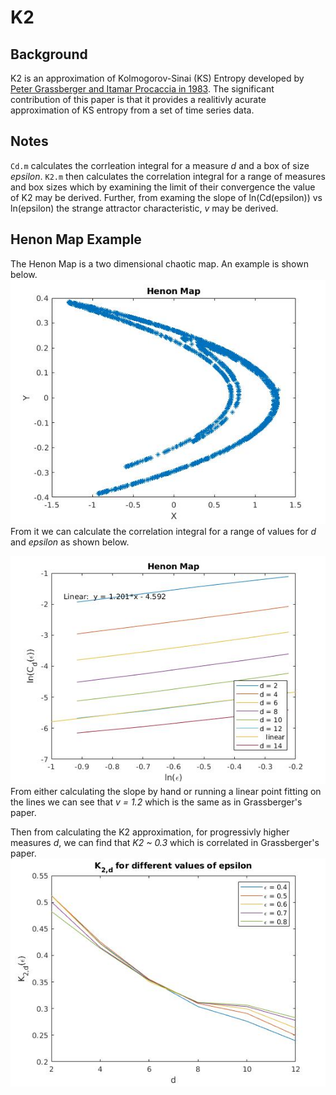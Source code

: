 # K2
## Background
K2 is an approximation of Kolmogorov-Sinai (KS) Entropy developed by [Peter Grassberger and Itamar Procaccia in 1983](https://journals.aps.org/pra/pdf/10.1103/PhysRevA.28.2591). The significant contribution of this paper is that it provides a realitivly acurate approximation of KS entropy from a set of time series data. 

## Notes
`Cd.m` calculates the corrleation integral for a measure *d* and a box of size *epsilon*. `K2.m` then calculates the correlation integral for a range of measures and box sizes which by examining the limit of their convergence the value of K2 may be derived. Further, from examing the slope of ln(Cd(epsilon)) vs ln(epsilon) the strange attractor characteristic, *v* may be derived.

## Henon Map Example
The Henon Map is a two dimensional chaotic map. An example is shown below.
![Henon Map](./pics/Henon_Map.jpg)
From it we can calculate the correlation integral for a range of values for *d* and *epsilon* as shown below.

![Correlation Integral](./pics/Correlation_Integral.jpg)
From either calculating the slope by hand or running a linear point fitting on the lines we can see that *v = 1.2* which is the same as in Grassberger's paper.

Then from calculating the K2 approximation, for progressivly higher measures *d*, we can find that *K2 ~ 0.3* which is correlated in Grassberger's paper.
![K2](./pics/K2.jpg)

